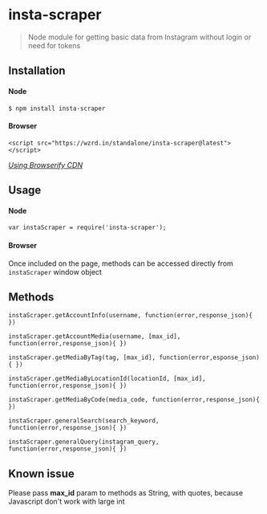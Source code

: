 # insta-scraper
> Node module for getting basic data from Instagram without login or need for tokens

## Installation
#### Node
```
$ npm install insta-scraper
```

#### Browser
```
<script src="https://wzrd.in/standalone/insta-scraper@latest"></script>
```
_[Using Browserify CDN](https://wzrd.in)_

## Usage
#### Node
```
var instaScraper = require('insta-scraper');
```

#### Browser
Once included on the page, methods can be accessed directly from `instaScraper` window object

## Methods
```
instaScraper.getAccountInfo(username, function(error,response_json){ })
```

```
instaScraper.getAccountMedia(username, [max_id], function(error,response_json){ })
```

```
instaScraper.getMediaByTag(tag, [max_id], function(error,esponse_json){ })
```

```
instaScraper.getMediaByLocationId(locationId, [max_id], function(error,response_json){ })
```

```
instaScraper.getMediaByCode(media_code, function(error,response_json){ })
```

```
instaScraper.generalSearch(search_keyword, function(error,response_json){ })
```

```
instaScraper.generalQuery(instagram_query, function(error,response_json){ })
```

## Known issue
Please pass **max_id** param to methods as String, with quotes, because Javascript don't work with large int
